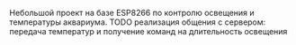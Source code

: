 Небольшой проект на базе ESP8266 по контролю освещения и температуры аквариума.
TODO реализация общения с сервером: передача температур и получение команд на длительность освещения
